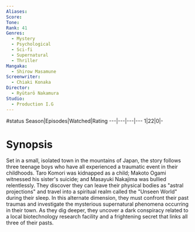 ```yaml
---
Aliases:
Score:
Tone: 
Rank: 41
Genres:
  - Mystery
  - Psychological
  - Sci-fi
  - Supernatural
  - Thriller
Mangaka:
  - Shirow Masamune
Screenwriter:
  - Chiaki Konaka
Director:
  - Ryūtarō Nakamura
Studio:
  - Production I.G
---
```

#status
Season|Episodes|Watched|Rating
---|---|---|---
1|22|0|-

# Synopsis
Set in a small, isolated town in the mountains of Japan, the story follows three teenage boys who have all experienced a traumatic event in their childhoods. Taro Komori was kidnapped as a child; Makoto Ogami witnessed his sister's suicide; and Masayuki Nakajima was bullied relentlessly. They discover they can leave their physical bodies as "astral projections" and travel into a spiritual realm called the "Unseen World" during their sleep. In this alternate dimension, they must confront their past traumas and investigate the mysterious supernatural phenomena occurring in their town. As they dig deeper, they uncover a dark conspiracy related to a local biotechnology research facility and a frightening secret that links all three of their pasts.